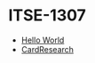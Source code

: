 # ITSE-1307

* [Hello World](https://github.com/JoseVillanueva2456/ITSE-1307/tree/master/ITSE%201307/HelloWorld)
* [CardResearch](https://github.com/JoseVillanueva2456/ITSE-1307/tree/master/ITSE%201307/Project)
